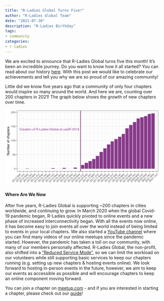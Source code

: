 ```yaml
---
title: "R-Ladies Global Turns Five!"
author: "R-Ladies Global Team"
date: "2021-07-30"
description: "R-Ladies Birthday"
tags: 
- community
categories:
- r-ladies
---
```


We are excited to announce that R-Ladies Global turns five this month! It’s been an incredible journey. 
Do you want to know how it all started? You can read about our history [here](https://rladies.org/about-us/history/). 
With this post we would like to celebrate our achievements and tell you why we are so proud of our amazing community!  

Little did we know five years ago that a community of only four chapters would inspire so many around the world. 
And here we are, counting over 200 chapters in 2021! 
The graph below shows the growth of new chapters over time.

![A bar chart showing the steady increase in R-Ladies chapters since the creating of the global organisation to around 200 chapters in 2021.](bday-2021-en.png)

#### Where Are We Now

After five years, R-Ladies Global is supporting ~200 chapters in cities worldwide, and continuing to grow. 
In March 2020 when the global Covid-19 pandemic began, R-Ladies quickly pivoted to online events and a new phase of increased interconnectivity began. 
With all the events now online, it has become easy to join events all over the world instead of being limited to events in your local chapters. 
We also started a [YouTube channel](https://www.youtube.com/channel/UCDgj5-mFohWZ5irWSFMFcng) where you can find many videos of our online meetups since the pandemic started.
However, the pandemic has taken a toll on our community, with many of our members personally affected. 
R-Ladies Global, the non-profit, also shifted into a [“Reduced Service Mode”](https://blog.rladies.org/post/2020-11-23-reduced-service-note/), so we can limit the workload on our volunteers while still supporting basic services to keep our chapters running (e.g. setting up new chapters & hosting events online).
We look forward to hosting in-person events in the future, however, we aim to keep our events as accessible as possible and will encourage chapters to keep an online component moving forward. 

You can join a chapter on [meetup.com](https://www.meetup.com/pro/rladies/) - and if you are interested in starting a chapter, please check out our [guide](https://guide.rladies.org/)!



